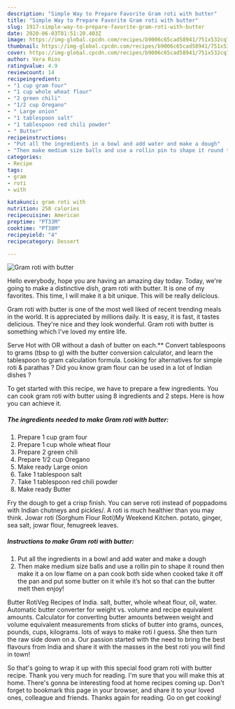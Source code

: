 ```yaml
---
description: "Simple Way to Prepare Favorite Gram roti with butter"
title: "Simple Way to Prepare Favorite Gram roti with butter"
slug: 1917-simple-way-to-prepare-favorite-gram-roti-with-butter
date: 2020-06-03T01:51:20.403Z
image: https://img-global.cpcdn.com/recipes/b9006c65cad58941/751x532cq70/gram-roti-with-butter-recipe-main-photo.jpg
thumbnail: https://img-global.cpcdn.com/recipes/b9006c65cad58941/751x532cq70/gram-roti-with-butter-recipe-main-photo.jpg
cover: https://img-global.cpcdn.com/recipes/b9006c65cad58941/751x532cq70/gram-roti-with-butter-recipe-main-photo.jpg
author: Vera Rios
ratingvalue: 4.9
reviewcount: 14
recipeingredient:
- "1 cup gram four"
- "1 cup whole wheat flour"
- "2 green chili"
- "1/2 cup Oregano"
- " Large onion"
- "1 tablespoon salt"
- "1 tablespoon red chili powder"
- " Butter"
recipeinstructions:
- "Put all the ingredients in a bowl and add water and make a dough"
- "Then make medium size balls and use a rollin pin to shape it round then make it a on low flame on a pan cook both side when cooked take it off the pan and put some butter on it while it’s hot so that can the butter melt then enjoy!"
categories:
- Recipe
tags:
- gram
- roti
- with

katakunci: gram roti with 
nutrition: 258 calories
recipecuisine: American
preptime: "PT33M"
cooktime: "PT38M"
recipeyield: "4"
recipecategory: Dessert

---
```



![Gram roti with butter](https://img-global.cpcdn.com/recipes/b9006c65cad58941/751x532cq70/gram-roti-with-butter-recipe-main-photo.jpg)

Hello everybody, hope you are having an amazing day today. Today, we're going to make a distinctive dish, gram roti with butter. It is one of my favorites. This time, I will make it a bit unique. This will be really delicious.

Gram roti with butter is one of the most well liked of recent trending meals in the world. It is appreciated by millions daily. It is easy, it is fast, it tastes delicious. They're nice and they look wonderful. Gram roti with butter is something which I've loved my entire life.

Serve Hot with OR without a dash of butter on each.** Convert tablespoons to grams (tbsp to g) with the butter conversion calculator, and learn the tablespoon to gram calculation formula. Looking for alternatives for simple roti &amp; parathas ? Did you know gram flour can be used in a lot of Indian dishes ?


To get started with this recipe, we have to prepare a few ingredients. You can cook gram roti with butter using 8 ingredients and 2 steps. Here is how you can achieve it.

<!--inarticleads1-->

##### The ingredients needed to make Gram roti with butter:

1. Prepare 1 cup gram four
1. Prepare 1 cup whole wheat flour
1. Prepare 2 green chili
1. Prepare 1/2 cup Oregano
1. Make ready  Large onion
1. Take 1 tablespoon salt
1. Take 1 tablespoon red chili powder
1. Make ready  Butter


Fry the dough to get a crisp finish. You can serve roti instead of poppadoms with Indian chutneys and pickles/. A roti is much healthier than you may think. Jowar roti (Sorghum Flour Roti)My Weekend Kitchen. potato, ginger, sea salt, jowar flour, fenugreek leaves. 

<!--inarticleads2-->

##### Instructions to make Gram roti with butter:

1. Put all the ingredients in a bowl and add water and make a dough
1. Then make medium size balls and use a rollin pin to shape it round then make it a on low flame on a pan cook both side when cooked take it off the pan and put some butter on it while it’s hot so that can the butter melt then enjoy!


Butter RotiVeg Recipes of India. salt, butter, whole wheat flour, oil, water. Automatic butter converter for weight vs. volume and recipe equivalent amounts. Calculator for converting butter amounts between weight and volume equivalent measurements from sticks of butter into grams, ounces, pounds, cups, kilograms. lots of ways to make roti I guess. She then turn the raw side down on a. Our passion started with the need to bring the best flavours from India and share it with the masses in the best roti you will find in town! 

So that's going to wrap it up with this special food gram roti with butter recipe. Thank you very much for reading. I'm sure that you will make this at home. There's gonna be interesting food at home recipes coming up. Don't forget to bookmark this page in your browser, and share it to your loved ones, colleague and friends. Thanks again for reading. Go on get cooking!
